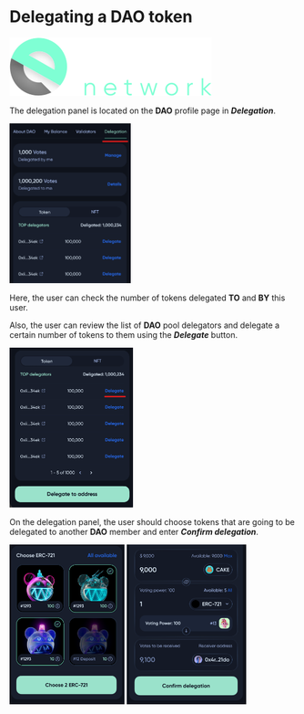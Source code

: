 # Delegating a DAO token

![Logo](../../img/logoDeXe.svg)

The delegation panel is located on the **DAO** profile page in ***Delegation***.

<img src="../../img/userGuideDelegateToken/userGuideImg_DAOpage.png" height="280" />

Here, the user can check the number of tokens delegated **TO** and **BY** this user.

Also, the user can review the list of **DAO** pool delegators and delegate a certain number of tokens to them using the ***Delegate*** button.

<img src="../../img/userGuideDelegateToken/userGuideImg_Delegate.png" height="280" />

On the delegation panel, the user should choose tokens that are going to be delegated to another **DAO** member and enter ***Confirm delegation***.

<img src="../../img/userGuideDelegateToken/userGuideImg_DelegateNFT.png" height="280" />
<img src="../../img/userGuideDelegateToken/userGuideImg_DelegatePage.png" height="280" />